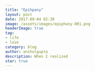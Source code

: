 ```yaml
---
title: "Epihpany"
layout: post
date: 2017-09-04 02:30
image: /assets/images/epiphany-001.png
headerImage: true
tag:
- life
- love
category: blog
author: anshulgupta
description: When I realized
star: true
---
```



